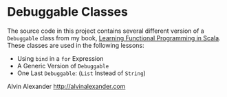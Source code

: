 Debuggable Classes
==================

The source code in this project contains several different version of a
`Debuggable` class from my book, [Learning Functional Programming in
Scala](http://alvinalexander.com/scala/fp-book/learning-functional-programming-in-scala).
These classes are used in the following lessons:

- Using `bind` in a `for` Expression
- A Generic Version of `Debuggable`
- One Last `Debuggable`: (`List` Instead of `String`)


Alvin Alexander
http://alvinalexander.com

